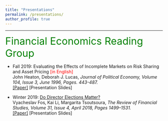 ```yaml
---
title: "Presentations"
permalink: /presentations/
author_profile: true
---
```


---

<font size="6" color="green">Financial Economics Reading Group</font> 

- Fall 2019: Evaluating the Effects of Incomplete Markets on Risk Sharing and Asset Pricing <font color="red">[in English]</font> <br>
  John Heaton, Deborah J. Lucas, <i> Journal of Political Economy, Volume 104, Issue 3, June 1996, Pages. 443-487. </i><br>
  [[Paper]](https://www.jstor.org/stable/2138860)
  [Presentation Slides]


- Winter 2019: [Do Director Elections Matter?](https://teias.institute/seminar-2/) <br>
  Vyacheslav Fos‚ Kai Li, Margarita Tsoutsoura, <i> The Review of Financial Studies, Volume 31, Issue 4, April 2018, Pages 1499–1531. </i><br>
  [[Paper]](https://doi.org/10.1093/rfs/hhx078)
  [Presentation Slides]
